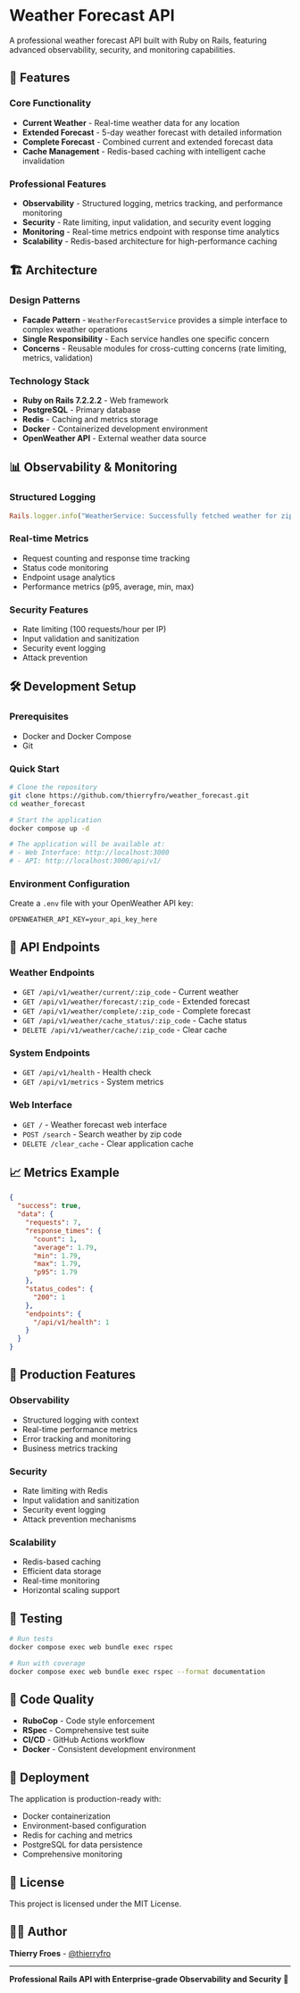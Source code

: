 # Weather Forecast API

A professional weather forecast API built with Ruby on Rails, featuring advanced observability, security, and monitoring capabilities.

## 🚀 Features

### Core Functionality
- **Current Weather** - Real-time weather data for any location
- **Extended Forecast** - 5-day weather forecast with detailed information
- **Complete Forecast** - Combined current and extended forecast data
- **Cache Management** - Redis-based caching with intelligent cache invalidation

### Professional Features
- **Observability** - Structured logging, metrics tracking, and performance monitoring
- **Security** - Rate limiting, input validation, and security event logging
- **Monitoring** - Real-time metrics endpoint with response time analytics
- **Scalability** - Redis-based architecture for high-performance caching

## 🏗️ Architecture

### Design Patterns
- **Facade Pattern** - `WeatherForecastService` provides a simple interface to complex weather operations
- **Single Responsibility** - Each service handles one specific concern
- **Concerns** - Reusable modules for cross-cutting concerns (rate limiting, metrics, validation)

### Technology Stack
- **Ruby on Rails 7.2.2.2** - Web framework
- **PostgreSQL** - Primary database
- **Redis** - Caching and metrics storage
- **Docker** - Containerized development environment
- **OpenWeather API** - External weather data source

## 📊 Observability & Monitoring

### Structured Logging
```ruby
Rails.logger.info("WeatherService: Successfully fetched weather for zip_code=#{zip_code}, response_time=#{response_time}ms")
```

### Real-time Metrics
- Request counting and response time tracking
- Status code monitoring
- Endpoint usage analytics
- Performance metrics (p95, average, min, max)

### Security Features
- Rate limiting (100 requests/hour per IP)
- Input validation and sanitization
- Security event logging
- Attack prevention

## 🛠️ Development Setup

### Prerequisites
- Docker and Docker Compose
- Git

### Quick Start
```bash
# Clone the repository
git clone https://github.com/thierryfro/weather_forecast.git
cd weather_forecast

# Start the application
docker compose up -d

# The application will be available at:
# - Web Interface: http://localhost:3000
# - API: http://localhost:3000/api/v1/
```

### Environment Configuration
Create a `.env` file with your OpenWeather API key:
```env
OPENWEATHER_API_KEY=your_api_key_here
```

## 📡 API Endpoints

### Weather Endpoints
- `GET /api/v1/weather/current/:zip_code` - Current weather
- `GET /api/v1/weather/forecast/:zip_code` - Extended forecast
- `GET /api/v1/weather/complete/:zip_code` - Complete forecast
- `GET /api/v1/weather/cache_status/:zip_code` - Cache status
- `DELETE /api/v1/weather/cache/:zip_code` - Clear cache

### System Endpoints
- `GET /api/v1/health` - Health check
- `GET /api/v1/metrics` - System metrics

### Web Interface
- `GET /` - Weather forecast web interface
- `POST /search` - Search weather by zip code
- `DELETE /clear_cache` - Clear application cache

## 📈 Metrics Example

```json
{
  "success": true,
  "data": {
    "requests": 7,
    "response_times": {
      "count": 1,
      "average": 1.79,
      "min": 1.79,
      "max": 1.79,
      "p95": 1.79
    },
    "status_codes": {
      "200": 1
    },
    "endpoints": {
      "/api/v1/health": 1
    }
  }
}
```

## 🔧 Production Features

### Observability
- Structured logging with context
- Real-time performance metrics
- Error tracking and monitoring
- Business metrics tracking

### Security
- Rate limiting with Redis
- Input validation and sanitization
- Security event logging
- Attack prevention mechanisms

### Scalability
- Redis-based caching
- Efficient data storage
- Real-time monitoring
- Horizontal scaling support

## 🧪 Testing

```bash
# Run tests
docker compose exec web bundle exec rspec

# Run with coverage
docker compose exec web bundle exec rspec --format documentation
```

## 📝 Code Quality

- **RuboCop** - Code style enforcement
- **RSpec** - Comprehensive test suite
- **CI/CD** - GitHub Actions workflow
- **Docker** - Consistent development environment

## 🚀 Deployment

The application is production-ready with:
- Docker containerization
- Environment-based configuration
- Redis for caching and metrics
- PostgreSQL for data persistence
- Comprehensive monitoring

## 📄 License

This project is licensed under the MIT License.

## 👨‍💻 Author

**Thierry Froes** - [@thierryfro](https://github.com/thierryfro)

---

**Professional Rails API with Enterprise-grade Observability and Security** 🚀